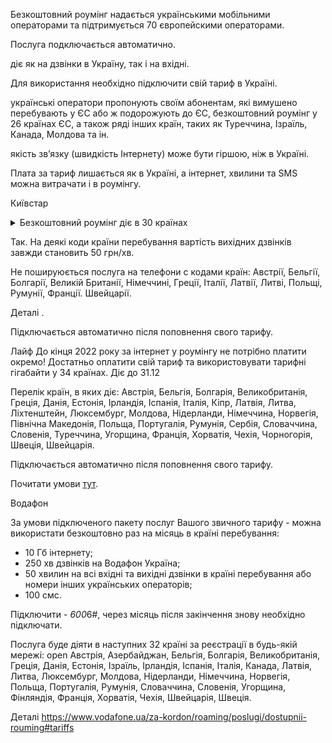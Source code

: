 Безкоштовний роумінг надається українськими мобільними операторами та підтримується 70 європейскими операторами.

Послуга подключається автоматично.

діє як на дзвінки в Україну, так і на вхідні.

Для використання необхідно підключити свій тариф в Україні.

українські оператори пропонують своїм абонентам, які вимушено перебувають у ЄС або ж подорожують до ЄС, безкоштовний роумінг у 26 країнах ЄС, а також ряді інших країн, таких як Туреччина, Ізраїль, Канада, Молдова та ін.

якість зв’язку (швидкість Інтернету) може бути гіршою, ніж в Україні.

Плата за тариф лишається як в Україні, а інтернет, хвилини та SMS можна витрачати і в роумінгу.

Київстар

<details>
<summary>Безкоштовний роумінг діє в 30 країнах</summary>

Польщі, Словаччині, Румунії, Угорщині, Молдові, Німеччині, Італії, Литві, Чехії, Франції, Болгарії, Іспанії, Естонії, Латвії, Австрії, Нідерландах, Бельгії, Хорватії, Данії, Фінляндії, Греції, Ірландії, Люксембурзі, Словенії, Швеції, Швейцарії, Норвегії, Португалії, Єгипті, Великій Британії.
</details>

Так. На деякі коди країни перебування вартість вихідних дзвінків завжди становить 50 грн/хв.

Не пошируюється послуга на телефони с кодами країн: Австрії, Бельгії, Болгарії, Великій Британії, Німеччині, Греції, Італії, Латвії, Литві, Польщі, Румунії, Франції. Швейцарії.

Деталі [](https://kyivstar.ua/roaming-yak-vdoma).

Підключається автоматично після поповнення свого тарифу.


Лайф
До кінця 2022 року за інтернет у роумінгу не потрібно платити окремо!
Достатньо оплатити свій тариф та використовувати тарифні гігабайти у 34 країнах. Діє до 31.12

Перелік країн, в яких діє: Австрія, Бельгія, Болгарія, Великобританія, Греція, Данія, Естонія, Ірландія, Іспанія, Італія, Кіпр, Латвія, Литва, Ліхтенштейн, Люксембург, Молдова, Нідерланди, Німеччина, Норвегія, Північна Македонія, Польща, Португалія, Румунія, Сербія, Словаччина, Словенія, Туреччина, Угорщина, Франція, Хорватія, Чехія, Чорногорія, Швеція, Швейцарія.

Підключається автоматично після поповнення свого тарифу.

Почитати умови [тут](https://www.lifecell.ua/uk/mobilnij-zvyazok/aktsii/gb-roam/).

Водафон

За умови підключеного пакету послуг Вашого звичного тарифу - можна використати безкоштовно раз на місяць в країні перебування:

- 10 Гб інтернету;
- 250 хв дзвінків на Водафон Україна;
- 50 хвилин на всі вхідні та вихідні дзвінки в країні перебування або номери інших українських операторів;
- 100 смс.

Підключити - *600*6#, через місяць після закінчення знову необхідно підключати.

Послуга буде діяти в наступних 32 країні за реєстрації в будь-якій мережі:
open
Австрія, Азербайджан, Бельгія, Болгарія, Великобританія, Греція, Данія, Естонія, Ізраїль, Ірландія, Іспанія, Італія, Канада, Латвія, Литва, Люксембург, Молдова, Нідерланди, Німеччина, Норвегія, Польща, Португалія, Румунія, Словаччина, Словенія, Угорщина, Фінляндія, Франція, Хорватія, Чехія, Швейцарія, Швеція.

Деталі https://www.vodafone.ua/za-kordon/roaming/poslugi/dostupnii-rouming#tariffs